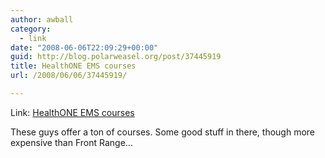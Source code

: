 ```yaml
---
author: awball
category:
  - link
date: "2008-06-06T22:09:29+00:00"
guid: http://blog.polarweasel.org/post/37445919
title: HealthONE EMS courses
url: /2008/06/06/37445919/

---
```

Link: [HealthONE EMS courses](http://healthoneems.com/)

These guys offer a ton of courses. Some good stuff in there, though more expensive than Front Range…
